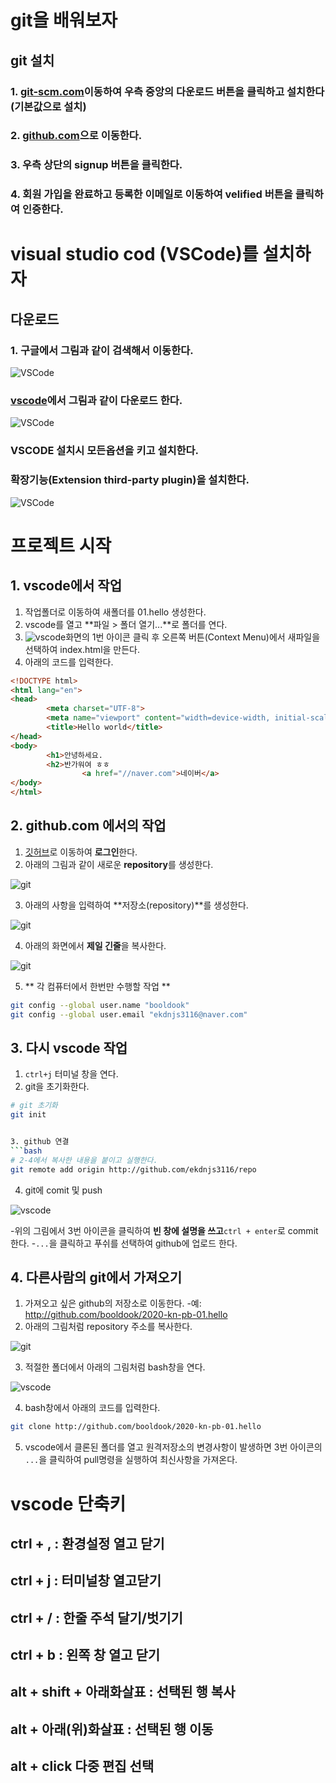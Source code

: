 # git을 배워보자
## git 설치
### 1. [git-scm.com](http://git-scm.com)이동하여 우측 중앙의 다운로드 버튼을 클릭하고 설치한다(기본값으로 설치)
### 2. [github.com](http://github.com)으로 이동한다.
### 3. 우측 상단의 **signup** 버튼을 클릭한다.
### 4. 회원 가입을 완료하고 등록한 이메일로 이동하여 velified 버튼을 클릭하여 인증한다.

# visual studio cod (VSCode)를 설치하자
## 다운로드
### 1. 구글에서 그림과 같이 검색해서 이동한다.
![VSCode](./img/c01.jpg)

### [vscode](https://code.visualstudio.com/download)에서 그림과 같이 다운로드 한다.
![VSCode](./img/c02.jpg)

### VSCODE 설치시 모든옵션을 키고 설치한다.

### 확장기능(Extension third-party plugin)을 설치한다.

![VSCode](./img/c09.jpg)

# 프로젝트 시작
## 1. vscode에서 작업
1. 작업폴더로 이동하여 새폴더를 01.hello 생성한다.
2. vscode를 열고 **파일 > 폴더 열기...**로 폴더를 연다.
3. ![vscode](./img/c03.jpg)화면의 1번 아이콘 클릭 후 오른쪽 버튼(Context Menu)에서 새파일을 선택하여 index.html을 만든다.
4. 아래의 코드를 입력한다.
```html
<!DOCTYPE html>
<html lang="en">
<head>
		<meta charset="UTF-8">
		<meta name="viewport" content="width=device-width, initial-scale=1.0">
		<title>Hello world</title>
</head>
<body>
		<h1>안녕하세요.
		<h2>반가워여 ㅎㅎ
				<a href="//naver.com">네이버</a>
</body>
</html>
````

## 2. github.com 에서의 작업
1. [깃허브](http://github.com)로 이동하여 **로그인**한다.
2. 아래의 그림과 같이 새로운 **repository**를 생성한다.

![git](./img/c04.jpg)

3. 아래의 사항을 입력하여 **저장소(repository)**를 생성한다.

![git](./img/c05.jpg)

4. 아래의 화면에서 **제일 긴줄**을 복사한다.

![git](./img/c06.jpg)


5. ** 각 컴퓨터에서 한번만 수행할 작업 **
```bash 
git config --global user.name "booldook"
git config --global user.email "ekdnjs3116@naver.com"
```
## 3. 다시 vscode 작업
1. ```ctrl+j``` 터미널 창을 연다.
2. git을 초기화한다.
```bash
# git 초기화
git init


3. github 연결
```bash
# 2-4에서 복사한 내용을 붙이고 실행한다.
git remote add origin http://github.com/ekdnjs3116/repo
```

4. git에 comit 및 push

![vscode](./img/c03.jpg)

-위의 그림에서 3번 아이콘을 클릭하여 **빈 창에 설명을 쓰고**```ctrl + enter```로 commit한다.
-```...```을 클릭하고 푸쉬를 선택하여 github에 업로드 한다.


## 4. 다른사람의 git에서 가져오기
1. 가져오고 싶은 github의 저장소로 이동한다.
-예: http://github.com/booldook/2020-kn-pb-01.hello
2. 아래의 그림처럼 repository 주소를 복사한다.

![git](./img/c07.jpg)

3. 적절한 폴더에서 아래의 그림처럼 bash창을 연다.

![vscode](./img/c08.jpg)

4. bash창에서 아래의 코드를 입력한다.
```bash
git clone http://github.com/booldook/2020-kn-pb-01.hello
```

5. vscode에서 클론된 폴더를 열고 원격저장소의 변경사항이 발생하면 3번 아이콘의 ```...```을 클릭하여 pull명령을 실행하여 최신사항을 가져온다. 

# vscode 단축키
## **ctrl + ,** : 환경설정 열고 닫기
## **ctrl + j** : 터미널창 열고닫기
## **ctrl + /** : 한줄 주석 달기/벗기기
## **ctrl + b** : 왼쪽 창 열고 닫기
## **alt + shift + 아래화살표** : 선택된 행 복사
## **alt + 아래(위)화살표** : 선택된 행 이동
## **alt + click** 다중 편집 선택